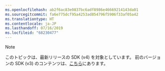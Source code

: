 ```yaml
---
ms.openlocfilehash: ab2f6ac83e0837bc6adf8986e46669214143da01
ms.sourcegitcommit: fa6e775dcf95a4253ad854796f5906f33af05a42
ms.translationtype: HT
ms.contentlocale: ja-JP
ms.lasthandoff: 07/16/2019
ms.locfileid: "68230477"
---
```

> [!NOTE] 
> このトピックは、最新リリースの SDK (v4) を対象としています。 前のバージョンの SDK (v3) のコンテンツは、[こちら](https://docs.microsoft.com/azure/bot-service/?view=azure-bot-service-3.0)にあります。
